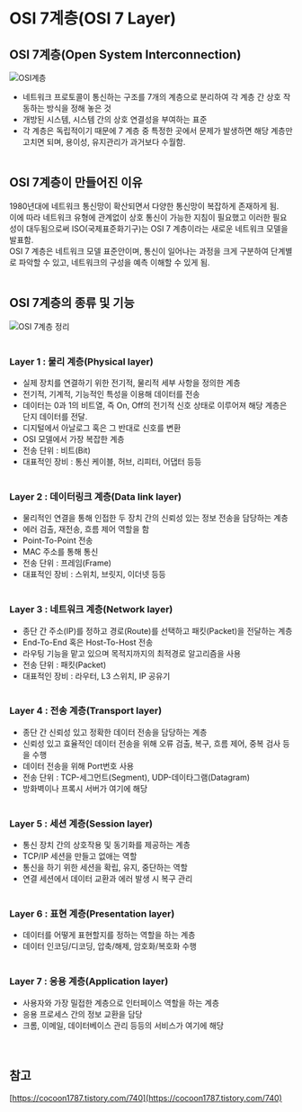 # OSI 7계층(OSI 7 Layer)
## OSI 7계층(Open System Interconnection)
![OSI계층](https://user-images.githubusercontent.com/84119178/171991859-19710a9e-9346-45c8-a479-fc7c8e7b17ef.png)
- 네트워크 프로토콜이 통신하는 구조를 7개의 계층으로 분리하여 각 계층 간 상호 작동하는 방식을 정해 놓은 것
- 개방된 시스템, 시스템 간의 상호 연결성을 부여하는 표준
-  각 계층은 독립적이기 때문에 7 계층 중 특정한 곳에서 문제가 발생하면 해당 계층만 고치면 되며, 용이성, 유지관리가 과거보다 수월함.
</br></br>

## OSI 7계층이 만들어진 이유
1980년대에 네트워크 통신망이 확산되면서 다양한 통신망이 복잡하게 존재하게 됨.</br> 이에 따라 네트워크 유형에 관계없이 상호 통신이 가능한 지침이 필요했고 이러한 필요성이 대두됨으로써 ISO(국제표준화기구)는 OSI 7 계층이라는 새로운 네트워크 모델을 발표함.</br> 
OSI 7 계층은 네트워크 모델 표준안이며, 통신이 일어나는 과정을 크게 구분하여 단계별로 파악할 수 있고, 네트워크의 구성을 예측 이해할 수 있게 됨.
</br></br>

## OSI 7계층의 종류 및 기능
![OSI 7계층 정리](https://user-images.githubusercontent.com/84119178/171992388-4a469d4b-15fe-4ad0-9135-65e86b97e570.png)
</br></br>

### Layer 1 : 물리 계층(Physical layer)
- 실제 장치를 연결하기 위한 전기적, 물리적 세부 사항을 정의한 계층
- 전기적, 기계적, 기능적인 특성을 이용해 데이터를 전송
- 데이터는 0과 1의 비트열, 즉 On, Off의 전기적 신호 상태로 이루어져 해당 계층은 단지 데이터를 전달.
- 디지털에서 아날로그 혹은 그 반대로 신호를 변환
- OSI 모델에서 가장 복잡한 계층
- 전송 단위 : 비트(Bit)
- 대표적인 장비 : 통신 케이블, 허브, 리피터, 어댑터 등등
</br></br> 

### Layer 2 : 데이터링크 계층(Data link layer)
- 물리적인 연결을 통해 인접한 두 장치 간의 신뢰성 있는 정보 전송을 담당하는 계층
- 에러 검출, 재전송, 흐름 제어 역할을 함
- Point-To-Point 전송
- MAC 주소를 통해 통신
- 전송 단위 : 프레임(Frame)
- 대표적인 장비 : 스위치, 브릿지, 이더넷 등등
 </br></br> 

### Layer 3 : 네트워크 계층(Network layer)
- 종단 간 주소(IP)를 정하고 경로(Route)를 선택하고 패킷(Packet)을 전달하는 계층
- End-To-End 혹은 Host-To-Host 전송
- 라우팅 기능을 맡고 있으며 목적지까지의 최적경로 알고리즘을 사용
- 전송 단위 : 패킷(Packet)
- 대표적인 장비 : 라우터, L3 스위치, IP 공유기
</br></br> 

### Layer 4 : 전송 계층(Transport layer)
- 종단 간 신뢰성 있고 정확한 데이터 전송을 담당하는 계층
- 신뢰성 있고 효율적인 데이터 전송을 위해 오류 검출, 복구, 흐름 제어, 중복 검사 등을 수행
- 데이터 전송을 위해 Port번호 사용
- 전송 단위 : TCP-세그먼트(Segment), UDP-데이타그램(Datagram)
- 방화벽이나 프록시 서버가 여기에 해당
 </br></br> 

### Layer 5 : 세션 계층(Session layer)
- 통신 장치 간의 상호작용 및 동기화를 제공하는 계층
- TCP/IP 세션을 만들고 없애는 역할
- 통신을 하기 위한 세션을 확립, 유지, 중단하는 역할
- 연결 세션에서 데이터 교환과 에러 발생 시 복구 관리
</br></br> 

### Layer 6 : 표현 계층(Presentation layer)
- 데이터를 어떻게 표현할지를 정하는 역할을 하는 계층
- 데이터 인코딩/디코딩, 압축/해제, 암호화/복호화 수행
</br></br> 

### Layer 7 : 응용 계층(Application layer)
- 사용자와 가장 밀접한 계층으로 인터페이스 역할을 하는 계층
- 응용 프로세스 간의 정보 교환을 담당
- 크롬, 이메일, 데이터베이스 관리 등등의 서비스가 여기에 해당
</br></br></br>

<h2>참고</h2>

[https://cocoon1787.tistory.com/740](https://cocoon1787.tistory.com/740)

